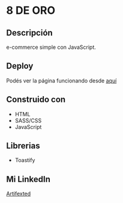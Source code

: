 # 8 DE ORO #

## Descripción ##
e-commerce simple con JavaScript.

## Deploy ##
Podés ver la página funcionando desde [aquí](https://aguslu0.github.io/8deoro/)

## Construido con ##
* HTML
* SASS/CSS
* JavaScript

## Librerias ##
* Toastify

## Mi LinkedIn ##
[Artifexted](https://www.linkedin.com/in/artifexted/)
